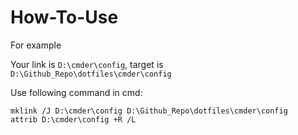 # How-To-Use

For example

Your link is `D:\cmder\config`, target is `D:\Github_Repo\dotfiles\cmder\config`

Use following command in cmd:

```
mklink /J D:\cmder\config D:\Github_Repo\dotfiles\cmder\config
attrib D:\cmder\config +R /L
```

